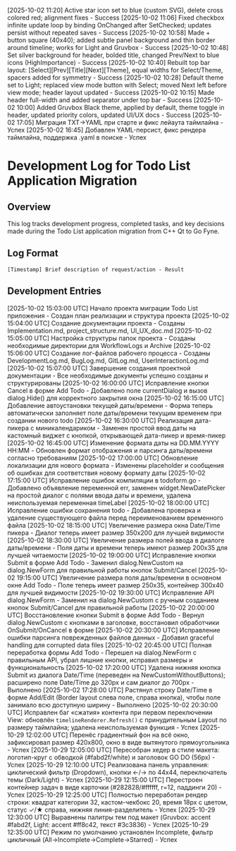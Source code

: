 [2025-10-02 11:20] Active star icon set to blue (custom SVG), delete cross colored red; alignment fixes - Success
[2025-10-02 11:06] Fixed checkbox infinite update loop by binding OnChanged after SetChecked; updates persist without repeated saves - Success
[2025-10-02 10:58] Made + button square (40x40); added subtle panel background and thin border around timeline; works for Light and Gruvbox - Success
[2025-10-02 10:48] Set silver background for header, bolded title, changed Prev/Next to blue icons (HighImportance) - Success
[2025-10-02 10:40] Rebuilt top bar layout: [Select][Prev][Title][Next][Theme], equal widths for Select/Theme, spacers added for symmetry - Success
[2025-10-02 10:28] Default theme set to Light; replaced view mode button with Select; moved Next left before view mode; header layout updated - Success
[2025-10-02 10:15] Made header full-width and added separator under top bar - Success
[2025-10-02 10:00] Added Gruvbox Black theme, applied by default, theme toggle in header, updated priority colors, updated UI/UX docs - Success
[2025-10-02 17:05] Миграция TXT→YAML при старте и фикс лейаута таймлайна - Успех
[2025-10-02 16:45] Добавлен YAML-персист, фикс рендера таймлайна, поддержка .yaml в поиске - Успех
# Development Log for Todo List Application Migration

## Overview
This log tracks development progress, completed tasks, and key decisions made during the Todo List application migration from C++ Qt to Go Fyne.

## Log Format
```
[Timestamp] Brief description of request/action - Result
```

## Development Entries

[2025-10-02 15:03:00 UTC] Начало проекта миграции Todo List приложения - Создан план реализации и структура проекта
[2025-10-02 15:04:00 UTC] Создание документации проекта - Созданы Implementation.md, project_structure.md, UI_UX_doc.md
[2025-10-02 15:05:00 UTC] Настройка структуры папок проекта - Созданы необходимые директории для WorkflowLogs и Archive
[2025-10-02 15:06:00 UTC] Создание лог-файлов рабочего процесса - Созданы DevelopmentLog.md, BugLog.md, GitLog.md, UserInteractionLog.md
[2025-10-02 15:07:00 UTC] Завершение создания проектной документации - Все необходимые документы успешно созданы и структурированы
[2025-10-02 16:00:00 UTC] Исправление кнопки Cancel в форме Add Todo - Добавлено поле currentDialog и вызов dialog.Hide() для корректного закрытия окна
[2025-10-02 16:15:00 UTC] Добавление автоустановки текущей даты/времени - Форма теперь автоматически заполняет поле даты/времени текущим временем при создании нового todo
[2025-10-02 16:30:00 UTC] Реализация дата-пикера с миникалендариком - Заменен простой ввод даты на кастомный виджет с кнопкой, открывающей дата-пикер и время-пикер
[2025-10-02 16:45:00 UTC] Изменение формата даты на DD.MM.YYYY HH:MM - Обновлен формат отображения и парсинга даты/времени согласно требованиям
[2025-10-02 17:00:00 UTC] Обновление локализации для нового формата - Изменены placeholder и сообщения об ошибках для соответствия новому формату даты
[2025-10-02 17:15:00 UTC] Исправление ошибок компиляции в todoform.go - Добавлено объявление переменной err, заменен widget.NewDatePicker на простой диалог с полями ввода даты и времени, удалена неиспользуемая переменная timeLabel
[2025-10-02 18:00:00 UTC] Исправление ошибки сохранения todo - Добавлена проверка и удаление существующего файла перед переименованием временного файла
[2025-10-02 18:15:00 UTC] Увеличение размера окна Date/Time пикера - Диалог теперь имеет размер 350x200 для лучшей видимости
[2025-10-02 18:30:00 UTC] Увеличение размера полей ввода в диалоге даты/времени - Поля даты и времени теперь имеют размер 200x35 для лучшей читаемости
[2025-10-02 19:00:00 UTC] Исправление кнопки Submit в форме Add Todo - Заменил dialog.NewCustom на dialog.NewForm для правильной работы кнопок Submit/Cancel
[2025-10-02 19:15:00 UTC] Увеличение размера поля даты/времени в основном окне Add Todo - Поле теперь имеет размер 250x35, контейнер 300x40 для лучшей видимости
[2025-10-02 19:30:00 UTC] Исправление API dialog.NewForm - Заменил на dialog.NewCustom с ручным созданием кнопок Submit/Cancel для правильной работы
[2025-10-02 20:00:00 UTC] Восстановление кнопки Submit в форме Add Todo - Вернул dialog.NewCustom с кнопками в заголовке, восстановил обработчики OnSubmit/OnCancel в форме
[2025-10-02 20:30:00 UTC] Исправление ошибки парсинга поврежденных файлов данных - Добавил graceful handling для corrupted data files
[2025-10-02 20:45:00 UTC] Полная переработка формы Add Todo - Перешел на dialog.NewForm с правильным API, убрал лишние кнопки, исправил размеры и функциональность
[2025-10-02 17:20:00 UTC] Удалена нижняя кнопка Submit из диалога Date/Time (переведен на NewCustomWithoutButtons); расширено поле Date/Time до 320px и сам диалог до 700px - Выполнено
[2025-10-02 17:28:00 UTC] Растянул строку Date/Time в форме Add/Edit (Border layout слева поле, справа кнопка), чтобы поле занимало всю доступную ширину - Выполнено
[2025-10-02 20:30:00 UTC] Исправлен баг «сжатия» контента при первом переключении View: обновлён `timelineRenderer.Refresh()` с принудительным Layout по размеру таймлайна; удалена неиспользуемая функция - Успех
[2025-10-29 12:02:00 UTC] Перенёс градиентный фон на всё окно, зафиксировал размер 420x800, окно в виде вытянутого прямоугольника - Успех
[2025-10-29 12:05:00 UTC] Пересобран хедер в стиле макета: логотип-круг с обводкой (#fabd2f/white) и заголовок GO DO (56px) - Успех
[2025-10-29 12:10:00 UTC] Реализована панель управления: циклический фильтр (Dropdown), кнопки ←/→ по 44x44, переключатель темы (Dark/Light) - Успех
[2025-10-29 12:15:00 UTC] Перестроен контейнер задач в виде карточки (#282828/#ffffff, r=12, паддинги 20) - Успех
[2025-10-29 12:25:00 UTC] Полностью переработан рендер строки: квадрат категории 32, кастом-чекбокс 20, время 18px с цветом, статус ✓/★ справа, нижняя линия-разделитель - Успех
[2025-10-29 12:30:00 UTC] Выравнены палитры тем под макет (Gruvbox: accent #fabd2f, Light: accent #ff8c42, текст #3c3836) - Успех
[2025-10-29 12:35:00 UTC] Режим по умолчанию установлен Incomplete, фильтр цикличный (All→Incomplete→Complete→Starred) - Успех

